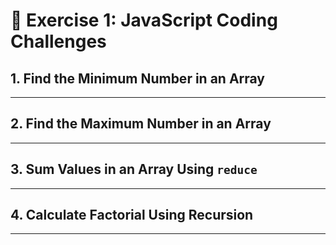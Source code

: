 # 🚀 **Exercise 1: JavaScript Coding Challenges**

## 1. Find the Minimum Number in an Array
---

## 2. Find the Maximum Number in an Array
---

## 3. Sum Values in an Array Using `reduce`
---

## 4. Calculate Factorial Using Recursion
---
